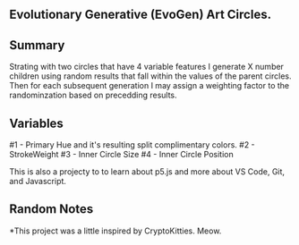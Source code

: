 
## Evolutionary Generative (EvoGen) Art Circles.

## Summary
Strating with two circles that have 4 variable features I generate X number children using random results that fall within the values of the parent circles.
Then for each subsequent generation I may assign a weighting factor to the randominzation based on precedding results.

## Variables
#1 - Primary Hue and it's resulting split complimentary colors.
#2 - StrokeWeight
#3 - Inner Circle Size
#4 - Inner Circle Position


This is also a projecty to to learn about p5.js and more about VS Code, Git, and Javascript.

## Random Notes


*This project was a little inspired by CryptoKitties. Meow.
